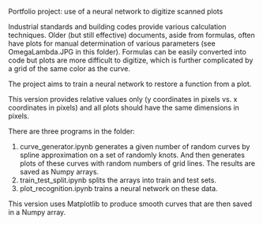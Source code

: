 Portfolio project: use of a neural network to digitize scanned plots

Industrial standards and building codes provide various calculation techniques. Older (but still effective) documents, aside from formulas, often have plots for manual determination of various parameters (see OmegaLambda.JPG in this folder). Formulas can be easily converted into code but plots are more difficult to digitize, which is further complicated by a grid of the same color as the curve.

The project aims to train a neural network to restore a function from a plot.

This version provides relative values only (y coordinates in pixels vs. x coordinates in pixels) and all plots should have the same dimensions in pixels.

There are three programs in the folder:
1. curve_generator.ipynb generates a given number of random curves by spline approximation on a set of randomly knots. And then generates plots of these curves with random numbers of grid lines. The results are saved as Numpy arrays.
2. train_test_split.ipynb splits the arrays into train and test sets.
3. plot_recognition.ipynb trains a neural network on these data.

This version uses Matplotlib to produce smooth curves that are then saved in a Numpy array.